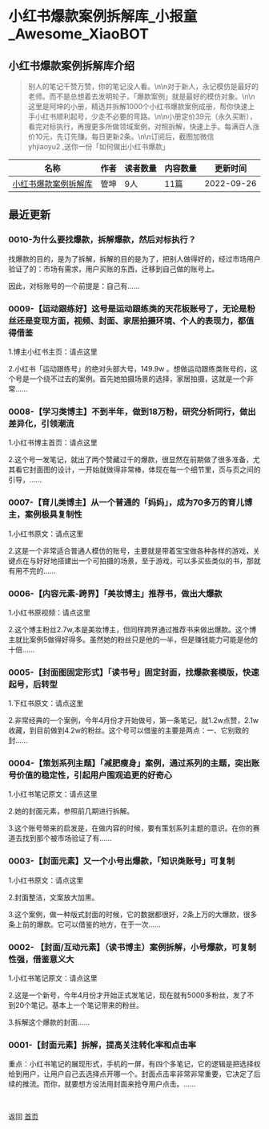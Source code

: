 # 小红书爆款案例拆解库_小报童_Awesome_XiaoBOT

## 小红书爆款案例拆解库介绍
> 别人的笔记千赞万赞，你的笔记没人看。\n\n对于新人，永记模仿是最好的老师。而不是总想着去发明轮子，「爆款案例」就是最好的模仿对象。\n\n这里是阿坤的小册，精选并拆解1000个小红书爆款案例成册，帮你快速上手小红书顺利起号，少走不必要的弯路。\n\n小册定价39元（永久买断），看完对标执行，再搜更多所做领域案例，对照拆解，快速上手。每满百人涨价10元，先订先赚。每日更新2条。\n\n订阅后，截图加微信  
yhjiaoyu2 ,送你一份「如何做出小红书爆款」  
  


|名称|作者|读者数量|内容数量|更新时间|
|---|---|---|---|---|
|[小红书爆款案例拆解库](https://xiaobot.net/p/Xhs2022?refer=9c3f1c95-a052-465a-9902-f6d75080262a)|管坤|9人|11篇|2022-09-26|

## 最近更新
### 0010-为什么要找爆款，拆解爆款，然后对标执行？

找爆款的目的，是为了拆解，拆解的目的是为了，把别人做得好的，经过市场用户验证了的：市场有需求，用户买账的东西，迁移到自己做的账号上。

因此，对标账号的一个前提是：自己有......

### 0009-【运动跟练好】这号是运动跟练类的天花板账号了，无论是粉丝还是变现方面，视频、封面、家居拍摄环境、个人的表现力，都值得借鉴

1.博主小红书主页：请点这里

2.小红书「运动跟练号」的绝对头部大号，149.9w
。想做运动跟练类账号的，这个号是一个绕不过去的案例。首先她拍摄场景的选择，家居拍摄，这就是一个非常......

### 0008-【学习类博主】不到半年，做到18万粉，研究分析同行，做出差异化，引领潮流

1.小红书博主首页：请点这里

2.这个号一发笔记，就出了两个赞藏过千的爆款，很显然在前期做了很多准备，尤其看它封面图的设计，一开始就做得非常棒，体现在每一个细节里，页与页之间的引导，......

### 0007-【育儿类博主】从一个普通的「妈妈」，成为70多万的育儿博主，案例极具复制性

1.小红书原文：请点这里

2.这是一个非常适合普通人模仿的账号，主要就是带着宝宝做各种各样的游戏，关键点在与好好地搭建出一个可拍摄的场景，至于游戏，可以多买些类似的书，那就有用不完的......

### 0006-【内容元素-跨界】「美妆博主」推荐书，做出大爆款

1.小红书原视频：请点这里

2.这个博主粉丝2.7w,本是美妆博主，但同样跨界通过推荐书来做出爆款。这个博主就比案例5做得好得多。虽然她的粉丝只是他的一半，但是赚钱能力可能是他的十倍......

### 0005-【封面图固定形式】「读书号」固定封面，找爆款套模版，快速起号，后转型

1.下红书原文：请点这里

2.非常经典的一个案例，今年4月份才开始做号，第一条笔记，就1.2w点赞，2.1w收藏，到目前做到4.2w的粉丝。这个号可以借鉴的主要是两点：一、它别致的封......

### 0004-【策划系列主题】「减肥瘦身」案例，通过系列的主题，突出账号价值的稳定性，引起用户围观追更的好奇心

1.小红书笔记原文：请点这里

2.她的封面元素，参照前几期进行拆解。

3.这个账号带来的启发是，在做内容的时候，要有策划系列主题的意识。在你的赛道去找到那个被市场验证了有......

### 0003-【封面元素】又一个小号出爆款，「知识类账号」可复制

1.小红书原文：请点这里

2.封面整洁，文案放大加黑。

3.这个案例，做一种版式封面的时候，它的数据都很好，2条上万的大爆款，很多条上前的爆款。它可以借鉴的地方，在于一次......

### 0002- 【封面/互动元素】（读书博主）案例拆解，小号爆款，可复制性强，借鉴意义大

1.小红书笔记原文：请点这里

2.这是一个新号，今年4月份才开始正式发笔记，现在就有5000多粉丝，发了不到20个笔记。基本上一个笔记带来的粉丝。

3.拆解这个爆款的封面......

### 0001-【封面元素】拆解，提高关注转化率和点击率

重点：小红书笔记的展现形式，手机的一屏，有四个多笔记，它的逻辑是把选择权给到用户，让用户自己去选择点开哪一个。封面点击率非常非常重要，它决定了后续的推流。而你，就要想方设法用封面来抢夺用户点击。......


<a href="https://github.com/Reno9527/awesome-xiaobot" style="color: white; text-decoration: none;">awesome-xiaobot</a>

返回 [首页](../README.md)

